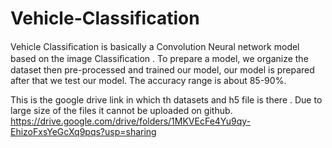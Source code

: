 # Vehicle-Classification

Vehicle Classiﬁcation is basically a Convolution Neural network model based on the image Classiﬁcation . To prepare a model, we organize the dataset then pre-processed and trained our model, our model is prepared after that we test our model. The accuracy range is about 85-90%.


This is the google drive link in which th datasets and h5 file is there . Due to large size of the files it cannot be uploaded on github.
https://drive.google.com/drive/folders/1MKVEcFe4Yu9qy-EhizoFxsYeGcXq9pqs?usp=sharing
